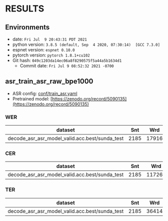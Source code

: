 # RESULTS
## Environments
- date: `Fri Jul  9 20:43:31 PDT 2021`
- python version: `3.8.5 (default, Sep  4 2020, 07:30:14)  [GCC 7.3.0]`
- espnet version: `espnet 0.10.0`
- pytorch version: `pytorch 1.8.1+cu102`
- Git hash: `049c1203da14ec06a8f8290575f5a44a5b1634d1`
  - Commit date: `Fri Jul 9 08:52:32 2021 -0700`

## asr_train_asr_raw_bpe1000
- ASR config: [conf/train_asr.yaml](conf/train_asr.yaml)
- Pretrained model: [https://zenodo.org/record/5090135](https://zenodo.org/record/5090135)
### WER

|dataset|Snt|Wrd|Corr|Sub|Del|Ins|Err|S.Err|
|---|---|---|---|---|---|---|---|---|
|decode_asr_asr_model_valid.acc.best/sunda_test|2185|17916|98.5|1.2|0.3|0.1|1.6|5.0|

### CER

|dataset|Snt|Wrd|Corr|Sub|Del|Ins|Err|S.Err|
|---|---|---|---|---|---|---|---|---|
|decode_asr_asr_model_valid.acc.best/sunda_test|2185|117265|99.5|0.2|0.3|0.1|0.6|5.0|

### TER

|dataset|Snt|Wrd|Corr|Sub|Del|Ins|Err|S.Err|
|---|---|---|---|---|---|---|---|---|
|decode_asr_asr_model_valid.acc.best/sunda_test|2185|36414|98.5|0.9|0.6|0.2|1.6|5.0|
